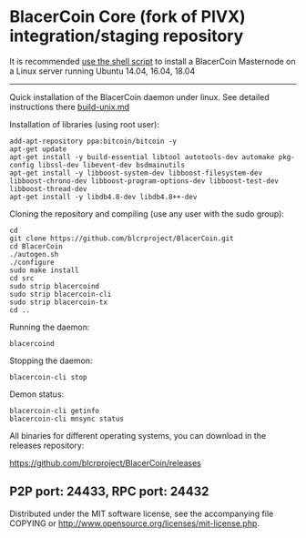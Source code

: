 BlacerCoin Core (fork of PIVX) integration/staging repository
======================================


It is recommended [use the shell script](https://github.com/blcrproject/blcr-install) to install a BlacerCoin Masternode on a Linux server running Ubuntu 14.04, 16.04, 18.04

***

Quick installation of the BlacerCoin daemon under linux. See detailed instructions there [build-unix.md](build-unix.md)

Installation of libraries (using root user):

    add-apt-repository ppa:bitcoin/bitcoin -y
    apt-get update
    apt-get install -y build-essential libtool autotools-dev automake pkg-config libssl-dev libevent-dev bsdmainutils
    apt-get install -y libboost-system-dev libboost-filesystem-dev libboost-chrono-dev libboost-program-options-dev libboost-test-dev libboost-thread-dev
    apt-get install -y libdb4.8-dev libdb4.8++-dev

Cloning the repository and compiling (use any user with the sudo group):

    cd
    git clone https://github.com/blcrproject/BlacerCoin.git
    cd BlacerCoin
    ./autogen.sh
    ./configure
    sudo make install
    cd src
    sudo strip blacercoind
    sudo strip blacercoin-cli
    sudo strip blacercoin-tx
    cd ..

Running the daemon:

    blacercoind

Stopping the daemon:

    blacercoin-cli stop

Demon status:

    blacercoin-cli getinfo
    blacercoin-cli mnsync status

All binaries for different operating systems, you can download in the releases repository:

https://github.com/blcrproject/BlacerCoin/releases

P2P port: 24433, RPC port: 24432
-
Distributed under the MIT software license, see the accompanying file COPYING or http://www.opensource.org/licenses/mit-license.php.

